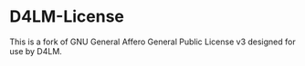# D4LM-License

This is a fork of GNU General Affero General Public License v3 designed for use by D4LM.
